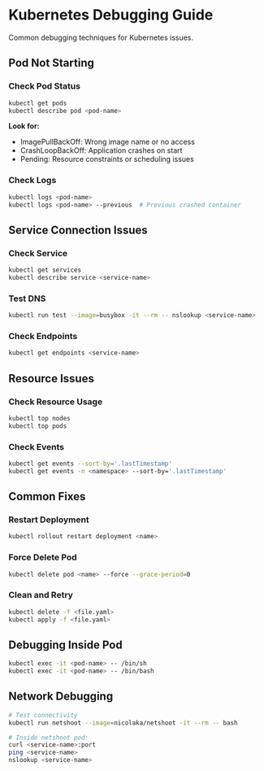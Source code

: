 # Kubernetes Debugging Guide

Common debugging techniques for Kubernetes issues.

## Pod Not Starting

### Check Pod Status
```bash
kubectl get pods
kubectl describe pod <pod-name>
```

**Look for:**
- ImagePullBackOff: Wrong image name or no access
- CrashLoopBackOff: Application crashes on start
- Pending: Resource constraints or scheduling issues

### Check Logs
```bash
kubectl logs <pod-name>
kubectl logs <pod-name> --previous  # Previous crashed container
```

## Service Connection Issues

### Check Service
```bash
kubectl get services
kubectl describe service <service-name>
```

### Test DNS
```bash
kubectl run test --image=busybox -it --rm -- nslookup <service-name>
```

### Check Endpoints
```bash
kubectl get endpoints <service-name>
```

## Resource Issues

### Check Resource Usage
```bash
kubectl top nodes
kubectl top pods
```

### Check Events
```bash
kubectl get events --sort-by='.lastTimestamp'
kubectl get events -n <namespace> --sort-by='.lastTimestamp'
```

## Common Fixes

### Restart Deployment
```bash
kubectl rollout restart deployment <name>
```

### Force Delete Pod
```bash
kubectl delete pod <name> --force --grace-period=0
```

### Clean and Retry
```bash
kubectl delete -f <file.yaml>
kubectl apply -f <file.yaml>
```

## Debugging Inside Pod
```bash
kubectl exec -it <pod-name> -- /bin/sh
kubectl exec -it <pod-name> -- /bin/bash
```

## Network Debugging
```bash
# Test connectivity
kubectl run netshoot --image=nicolaka/netshoot -it --rm -- bash

# Inside netshoot pod:
curl <service-name>:port
ping <service-name>
nslookup <service-name>
```
